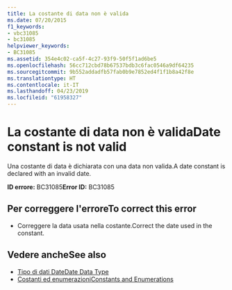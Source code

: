 ```yaml
---
title: La costante di data non è valida
ms.date: 07/20/2015
f1_keywords:
- vbc31085
- bc31085
helpviewer_keywords:
- BC31085
ms.assetid: 354e4c02-ca5f-4c27-93f9-50f5f1ad6be5
ms.openlocfilehash: 56cc712cbd78b67537bdb3c6fac0546a9df64235
ms.sourcegitcommit: 9b552addadfb57fab0b9e7852ed4f1f1b8a42f8e
ms.translationtype: HT
ms.contentlocale: it-IT
ms.lasthandoff: 04/23/2019
ms.locfileid: "61958327"
---
```

# <a name="date-constant-is-not-valid"></a><span data-ttu-id="58bdb-102">La costante di data non è valida</span><span class="sxs-lookup"><span data-stu-id="58bdb-102">Date constant is not valid</span></span>
<span data-ttu-id="58bdb-103">Una costante di data è dichiarata con una data non valida.</span><span class="sxs-lookup"><span data-stu-id="58bdb-103">A date constant is declared with an invalid date.</span></span>  
  
 <span data-ttu-id="58bdb-104">**ID errore:** BC31085</span><span class="sxs-lookup"><span data-stu-id="58bdb-104">**Error ID:** BC31085</span></span>  
  
## <a name="to-correct-this-error"></a><span data-ttu-id="58bdb-105">Per correggere l'errore</span><span class="sxs-lookup"><span data-stu-id="58bdb-105">To correct this error</span></span>  
  
- <span data-ttu-id="58bdb-106">Correggere la data usata nella costante.</span><span class="sxs-lookup"><span data-stu-id="58bdb-106">Correct the date used in the constant.</span></span>  
  
## <a name="see-also"></a><span data-ttu-id="58bdb-107">Vedere anche</span><span class="sxs-lookup"><span data-stu-id="58bdb-107">See also</span></span>

- [<span data-ttu-id="58bdb-108">Tipo di dati Date</span><span class="sxs-lookup"><span data-stu-id="58bdb-108">Date Data Type</span></span>](../../visual-basic/language-reference/data-types/date-data-type.md)
- [<span data-ttu-id="58bdb-109">Costanti ed enumerazioni</span><span class="sxs-lookup"><span data-stu-id="58bdb-109">Constants and Enumerations</span></span>](../../visual-basic/language-reference/constants-and-enumerations.md)
